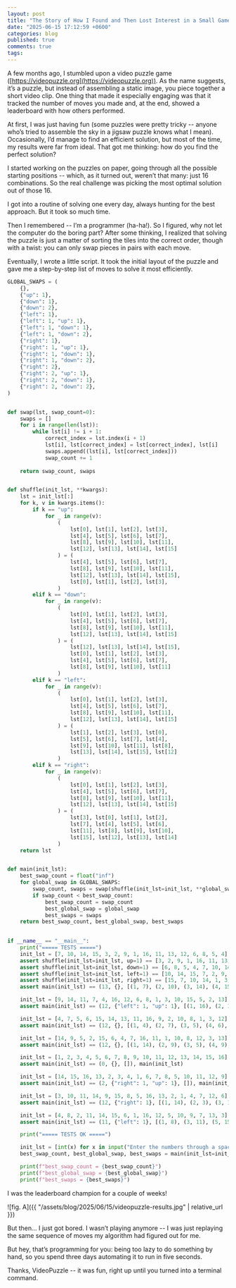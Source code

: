 ```yaml
---
layout: post
title: "The Story of How I Found and Then Lost Interest in a Small Game"
date: "2025-06-15 17:12:59 +0600"
categories: blog
published: true
comments: true
tags:
---
```


A few months ago, I stumbled upon a video puzzle game ([https://videopuzzle.org](https://videopuzzle.org)). As the name suggests, it’s a puzzle, but instead of assembling a static image, you piece together a short video clip. One thing that made it especially engaging was that it tracked the number of moves you made and, at the end, showed a leaderboard with how others performed.

At first, I was just having fun (some puzzles were pretty tricky -- anyone who’s tried to assemble the sky in a jigsaw puzzle knows what I mean). Occasionally, I’d manage to find an efficient solution, but most of the time, my results were far from ideal. That got me thinking: how do you find the perfect solution?

I started working on the puzzles on paper, going through all the possible starting positions -- which, as it turned out, weren’t that many: just 16 combinations. So the real challenge was picking the most optimal solution out of those 16.

I got into a routine of solving one every day, always hunting for the best approach. But it took so much time.

Then I remembered -- I’m a programmer (ha-ha!). So I figured, why not let the computer do the boring part? After some thinking, I realized that solving the puzzle is just a matter of sorting the tiles into the correct order, though with a twist: you can only swap pieces in pairs with each move.

Eventually, I wrote a little script. It took the initial layout of the puzzle and gave me a step-by-step list of moves to solve it most efficiently.

```python
GLOBAL_SWAPS = (
    {},
    {"up": 1},
    {"down": 1},
    {"down": 2},
    {"left": 1},
    {"left": 1, "up": 1},
    {"left": 1, "down": 1},
    {"left": 1, "down": 2},
    {"right": 1},
    {"right": 1, "up": 1},
    {"right": 1, "down": 1},
    {"right": 1, "down": 2},
    {"right": 2},
    {"right": 2, "up": 1},
    {"right": 2, "down": 1},
    {"right": 2, "down": 2},
)


def swap(lst, swap_count=0):
    swaps = []
    for i in range(len(lst)):
        while lst[i] != i + 1:
            correct_index = lst.index(i + 1)
            lst[i], lst[correct_index] = lst[correct_index], lst[i]
            swaps.append((lst[i], lst[correct_index]))
            swap_count += 1
    
    return swap_count, swaps


def shuffle(init_lst, **kwargs):
    lst = init_lst[:]
    for k, v in kwargs.items():
        if k == "up":
            for _ in range(v):
                (
                    lst[0], lst[1], lst[2], lst[3],
                    lst[4], lst[5], lst[6], lst[7],
                    lst[8], lst[9], lst[10], lst[11],
                    lst[12], lst[13], lst[14], lst[15]
                ) = (
                    lst[4], lst[5], lst[6], lst[7],
                    lst[8], lst[9], lst[10], lst[11],
                    lst[12], lst[13], lst[14], lst[15],
                    lst[0], lst[1], lst[2], lst[3],
                )
        elif k == "down":
            for _ in range(v):
                (
                    lst[0], lst[1], lst[2], lst[3],
                    lst[4], lst[5], lst[6], lst[7],
                    lst[8], lst[9], lst[10], lst[11],
                    lst[12], lst[13], lst[14], lst[15]
                ) = (
                    lst[12], lst[13], lst[14], lst[15],
                    lst[0], lst[1], lst[2], lst[3],
                    lst[4], lst[5], lst[6], lst[7],
                    lst[8], lst[9], lst[10], lst[11]
                )
        elif k == "left":
            for _ in range(v):
                (
                    lst[0], lst[1], lst[2], lst[3],
                    lst[4], lst[5], lst[6], lst[7],
                    lst[8], lst[9], lst[10], lst[11],
                    lst[12], lst[13], lst[14], lst[15]
                ) = (
                    lst[1], lst[2], lst[3], lst[0],
                    lst[5], lst[6], lst[7], lst[4],
                    lst[9], lst[10], lst[11], lst[8],
                    lst[13], lst[14], lst[15], lst[12]
                )
        elif k == "right":
            for _ in range(v):
                (
                    lst[0], lst[1], lst[2], lst[3],
                    lst[4], lst[5], lst[6], lst[7],
                    lst[8], lst[9], lst[10], lst[11],
                    lst[12], lst[13], lst[14], lst[15]
                ) = (
                    lst[3], lst[0], lst[1], lst[2],
                    lst[7], lst[4], lst[5], lst[6],
                    lst[11], lst[8], lst[9], lst[10],
                    lst[15], lst[12], lst[13], lst[14]
                )
    return lst


def main(init_lst):
    best_swap_count = float("inf")
    for global_swap in GLOBAL_SWAPS:
        swap_count, swaps = swap(shuffle(init_lst=init_lst, **global_swap), swap_count=sum(global_swap.values()))
        if swap_count < best_swap_count:
            best_swap_count = swap_count
            best_global_swap = global_swap
            best_swaps = swaps
    return best_swap_count, best_global_swap, best_swaps
  

if __name__ == "__main__":
    print("===== TESTS =====")
    init_lst = [7, 10, 14, 15, 3, 2, 9, 1, 16, 11, 13, 12, 6, 8, 5, 4]
    assert shuffle(init_lst=init_lst, up=1) == [3, 2, 9, 1, 16, 11, 13, 12, 6, 8, 5, 4, 7, 10, 14, 15], shuffle(init_lst=init_lst, up=1)
    assert shuffle(init_lst=init_lst, down=1) == [6, 8, 5, 4, 7, 10, 14, 15, 3, 2, 9, 1, 16, 11, 13, 12], shuffle(init_lst=init_lst, down=1)
    assert shuffle(init_lst=init_lst, left=1) == [10, 14, 15, 7, 2, 9, 1, 3, 11, 13, 12, 16, 8, 5, 4, 6], shuffle(init_lst=init_lst, left=1)
    assert shuffle(init_lst=init_lst, right=1) == [15, 7, 10, 14, 1, 3, 2, 9, 12, 16, 11, 13, 4, 6, 8, 5], shuffle(init_lst=init_lst, right=1)
    assert main(init_lst) == (13, {}, [(1, 7), (2, 10), (3, 14), (4, 15), (5, 14), (6, 10), (7, 9), (8, 9), (9, 16), (10, 11), (11, 13), (14, 16), (15, 16)]), main(init_lst)

    init_lst = [9, 14, 11, 7, 4, 16, 12, 6, 8, 1, 3, 10, 15, 5, 2, 13]
    assert main(init_lst) == (12, {"left": 1, "up": 1}, [(1, 16), (2, 12), (3, 6), (5, 16), (7, 10), (9, 16), (10, 12), (11, 13), (12, 15), (13, 14)]), main(init_lst)

    init_lst = [4, 7, 5, 6, 15, 14, 13, 11, 16, 9, 2, 10, 8, 1, 3, 12]
    assert main(init_lst) == (12, {}, [(1, 4), (2, 7), (3, 5), (4, 6), (5, 15), (6, 14), (7, 13), (8, 11), (9, 16), (10, 16), (11, 13), (12, 16)]), main(init_lst)

    init_lst = [14, 9, 5, 2, 15, 6, 4, 7, 16, 11, 1, 10, 8, 12, 3, 13]
    assert main(init_lst) == (12, {}, [(1, 14), (2, 9), (3, 5), (4, 9), (5, 15), (7, 9), (8, 9), (9, 16), (10, 11), (11, 14), (12, 14), (13, 16)]), main(init_lst)

    init_lst = [1, 2, 3, 4, 5, 6, 7, 8, 9, 10, 11, 12, 13, 14, 15, 16]
    assert main(init_lst) == (0, {}, []), main(init_lst)

    init_lst = [14, 15, 16, 13, 2, 3, 4, 1, 6, 7, 8, 5, 10, 11, 12, 9]
    assert main(init_lst) == (2, {"right": 1, "up": 1}, []), main(init_lst)

    init_lst = [3, 10, 11, 14, 9, 15, 8, 5, 16, 13, 2, 1, 4, 7, 12, 6]
    assert main(init_lst) == (12, {"right": 1}, [(1, 14), (2, 3), (3, 10), (4, 11), (6, 9), (7, 15), (9, 14), (10, 16), (11, 13), (12, 16), (13, 14)]), main(init_lst)

    init_lst = [4, 8, 2, 11, 14, 15, 6, 1, 16, 12, 5, 10, 9, 7, 13, 3]
    assert main(init_lst) == (11, {"left": 1}, [(1, 8), (3, 11), (5, 15), (7, 8), (8, 14), (9, 12), (10, 15), (11, 15), (12, 16), (13, 14)]), main(init_lst)

    print("===== TESTS OK =====")

    init_lst = [int(x) for x in input("Еnter the numbers through a space: ").split()]
    best_swap_count, best_global_swap, best_swaps = main(init_lst=init_lst)

    print(f"best_swap_count = {best_swap_count}")
    print(f"best_global_swap = {best_global_swap}")
    print(f"best_swaps = {best_swaps}")
```

I was the leaderboard champion for a couple of weeks!

![fig. A]({{ "/assets/blog/2025/06/15/videopuzzle-results.jpg" | relative_url }})

But then... I just got bored. I wasn’t playing anymore -- I was just replaying the same sequence of moves my algorithm had figured out for me.

But hey, that’s programming for you: being too lazy to do something by hand, so you spend three days automating it to run in five seconds.

Thanks, VideoPuzzle -- it was fun, right up until you turned into a terminal command.
